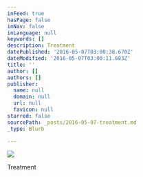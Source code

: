 ```yaml
---
inFeed: true
hasPage: false
inNav: false
inLanguage: null
keywords: []
description: Treatment
datePublished: '2016-05-07T03:00:38.670Z'
dateModified: '2016-05-07T03:00:11.683Z'
title: ''
author: []
authors: []
publisher:
  name: null
  domain: null
  url: null
  favicon: null
starred: false
sourcePath: _posts/2016-05-07-treatment.md
_type: Blurb

---
```

![](https://the-grid-user-content.s3-us-west-2.amazonaws.com/962f4d5f-ce86-442b-8fe2-b9211e22a5f2.jpg)

Treatment